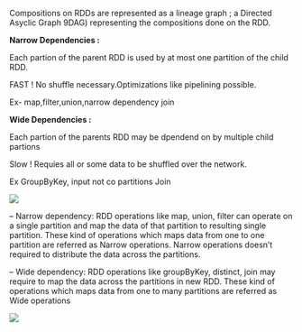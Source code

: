 Compositions on RDDs are represented as a lineage graph ; a Directed Asyclic Graph 9DAG) representing the compositions done on the RDD.

**Narrow Dependencies :**

Each partion of the parent RDD is used by at most one partition of the child RDD.

FAST ! No shuffle necessary.Optimizations like pipelining possible.

Ex-  map,filter,union,narrow dependency join


**Wide Dependencies :**

Each partion of the parents RDD may be dpendend on by multiple child partions

Slow ! Requies  all or some data to be shuffled over the network.


Ex GroupByKey, input not co partitions Join


![](https://4.bp.blogspot.com/-YGgWG0dOd1w/WdBrr-UeclI/AAAAAAAACYs/JpGnsvQuGrEVgWtDPyT4pFUf4BmFFNW_ACLcBGAs/s320/Untitled.png)

– Narrow dependency: RDD operations like map, union, filter can operate on a single partition and map the data of that partition to resulting single partition. These kind of operations which maps data from one to one partition are referred as Narrow operations. Narrow operations doesn’t required to distribute the data across the partitions.

– Wide dependency: RDD operations like groupByKey, distinct, join may require to map the data across the partitions in new RDD. These kind of operations which maps data from one to many partitions are referred as Wide operations


![](https://d26dzxoao6i3hh.cloudfront.net/items/1m0S1m2V0k302D45252Y/Image%202014-04-03%20at%2010.24.16%20nachm..png?v=7bf2cf00)